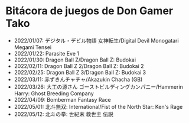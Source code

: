 # Bitácora de juegos de Don Gamer Tako
- 2022/01/07: デジタル・デビル物語 女神転生/Digital Devil Monogatari Megami Tensei
- 2022/01/22: Parasite Eve 1
- 2022/01/30: Dragon Ball Z/Dragon Ball Z: Budokai
- 2022/02/11: Dragon Ball Z 2/Dragon Ball Z: Budokai 2
- 2022/02/25: Dragon Ball Z 3/Dragon Ball Z: Budokai 3
- 2022/03/11: 赤ずきんチャチャ/Akazukin Chacha (GB)
- 2022/03/26: 大工の源さん ゴーストビルディングカンパニー/Hammerin Harry: Ghost Breeding Company
- 2022/04/09: Bomberman Fantasy Race
- 2022/05/01: 北斗無双: International/Fist of the North Star: Ken's Rage
- 2022/05/12: 北斗の拳: 世紀末 救世主 伝説
